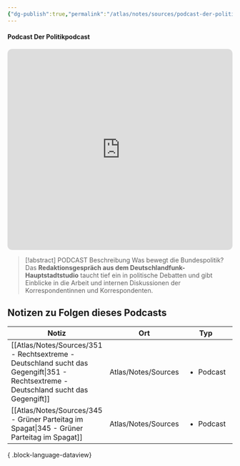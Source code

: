 ```yaml
---
{"dg-publish":true,"permalink":"/atlas/notes/sources/podcast-der-politikpodcast/","tags":["class/sourceNote"],"noteIcon":""}
---
```



#### Podcast Der Politikpodcast 
<iframe allow="autoplay *; encrypted-media *; fullscreen *; clipboard-write" frameborder="0" height="450" style="width:100%;max-width:660px;overflow:hidden;border-radius:10px;" sandbox="allow-forms allow-popups allow-same-origin allow-scripts allow-storage-access-by-user-activation allow-top-navigation-by-user-activation" src="https://embed.podcasts.apple.com/de/podcast/der-politikpodcast/id1273088485"></iframe>

> [!abstract] PODCAST Beschreibung
> Was bewegt die Bundespolitik? Das **Redaktionsgespräch aus dem Deutschlandfunk-Hauptstadtstudio** taucht tief ein in politische Debatten und gibt Einblicke in die Arbeit und internen Diskussionen der Korrespondentinnen und Korrespondenten.


## Notizen zu Folgen dieses Podcasts
| Notiz                                                                                                                                   | Ort                 | Typ                       | Veröffentlicht |
| --------------------------------------------------------------------------------------------------------------------------------------- | ------------------- | ------------------------- | -------------- |
| [[Atlas/Notes/Sources/351 - Rechtsextreme - Deutschland sucht das Gegengift\|351 - Rechtsextreme - Deutschland sucht das Gegengift]] | Atlas/Notes/Sources | <ul><li>Podcast</li></ul> | \-             |
| [[Atlas/Notes/Sources/345 - Grüner Parteitag im Spagat\|345 - Grüner Parteitag im Spagat]]                                           | Atlas/Notes/Sources | <ul><li>Podcast</li></ul> | true           |

{ .block-language-dataview}

